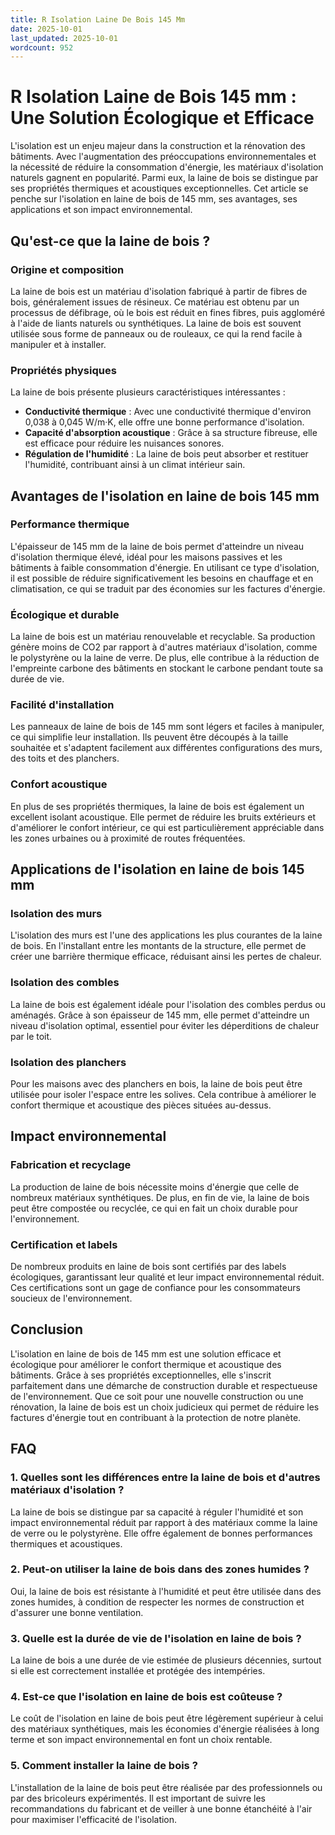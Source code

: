 ```yaml
---
title: R Isolation Laine De Bois 145 Mm
date: 2025-10-01
last_updated: 2025-10-01
wordcount: 952
---
```


# R Isolation Laine de Bois 145 mm : Une Solution Écologique et Efficace

L'isolation est un enjeu majeur dans la construction et la rénovation des bâtiments. Avec l'augmentation des préoccupations environnementales et la nécessité de réduire la consommation d'énergie, les matériaux d'isolation naturels gagnent en popularité. Parmi eux, la laine de bois se distingue par ses propriétés thermiques et acoustiques exceptionnelles. Cet article se penche sur l'isolation en laine de bois de 145 mm, ses avantages, ses applications et son impact environnemental.

## Qu'est-ce que la laine de bois ?

### Origine et composition

La laine de bois est un matériau d'isolation fabriqué à partir de fibres de bois, généralement issues de résineux. Ce matériau est obtenu par un processus de défibrage, où le bois est réduit en fines fibres, puis aggloméré à l'aide de liants naturels ou synthétiques. La laine de bois est souvent utilisée sous forme de panneaux ou de rouleaux, ce qui la rend facile à manipuler et à installer.

### Propriétés physiques

La laine de bois présente plusieurs caractéristiques intéressantes :
- **Conductivité thermique** : Avec une conductivité thermique d'environ 0,038 à 0,045 W/m·K, elle offre une bonne performance d'isolation.
- **Capacité d'absorption acoustique** : Grâce à sa structure fibreuse, elle est efficace pour réduire les nuisances sonores.
- **Régulation de l'humidité** : La laine de bois peut absorber et restituer l'humidité, contribuant ainsi à un climat intérieur sain.

## Avantages de l'isolation en laine de bois 145 mm

### Performance thermique

L'épaisseur de 145 mm de la laine de bois permet d'atteindre un niveau d'isolation thermique élevé, idéal pour les maisons passives et les bâtiments à faible consommation d'énergie. En utilisant ce type d'isolation, il est possible de réduire significativement les besoins en chauffage et en climatisation, ce qui se traduit par des économies sur les factures d'énergie.

### Écologique et durable

La laine de bois est un matériau renouvelable et recyclable. Sa production génère moins de CO2 par rapport à d'autres matériaux d'isolation, comme le polystyrène ou la laine de verre. De plus, elle contribue à la réduction de l'empreinte carbone des bâtiments en stockant le carbone pendant toute sa durée de vie.

### Facilité d'installation

Les panneaux de laine de bois de 145 mm sont légers et faciles à manipuler, ce qui simplifie leur installation. Ils peuvent être découpés à la taille souhaitée et s'adaptent facilement aux différentes configurations des murs, des toits et des planchers.

### Confort acoustique

En plus de ses propriétés thermiques, la laine de bois est également un excellent isolant acoustique. Elle permet de réduire les bruits extérieurs et d'améliorer le confort intérieur, ce qui est particulièrement appréciable dans les zones urbaines ou à proximité de routes fréquentées.

## Applications de l'isolation en laine de bois 145 mm

### Isolation des murs

L'isolation des murs est l'une des applications les plus courantes de la laine de bois. En l'installant entre les montants de la structure, elle permet de créer une barrière thermique efficace, réduisant ainsi les pertes de chaleur.

### Isolation des combles

La laine de bois est également idéale pour l'isolation des combles perdus ou aménagés. Grâce à son épaisseur de 145 mm, elle permet d'atteindre un niveau d'isolation optimal, essentiel pour éviter les déperditions de chaleur par le toit.

### Isolation des planchers

Pour les maisons avec des planchers en bois, la laine de bois peut être utilisée pour isoler l'espace entre les solives. Cela contribue à améliorer le confort thermique et acoustique des pièces situées au-dessus.

## Impact environnemental

### Fabrication et recyclage

La production de laine de bois nécessite moins d'énergie que celle de nombreux matériaux synthétiques. De plus, en fin de vie, la laine de bois peut être compostée ou recyclée, ce qui en fait un choix durable pour l'environnement.

### Certification et labels

De nombreux produits en laine de bois sont certifiés par des labels écologiques, garantissant leur qualité et leur impact environnemental réduit. Ces certifications sont un gage de confiance pour les consommateurs soucieux de l'environnement.

## Conclusion

L'isolation en laine de bois de 145 mm est une solution efficace et écologique pour améliorer le confort thermique et acoustique des bâtiments. Grâce à ses propriétés exceptionnelles, elle s'inscrit parfaitement dans une démarche de construction durable et respectueuse de l'environnement. Que ce soit pour une nouvelle construction ou une rénovation, la laine de bois est un choix judicieux qui permet de réduire les factures d'énergie tout en contribuant à la protection de notre planète.

## FAQ

### 1. Quelles sont les différences entre la laine de bois et d'autres matériaux d'isolation ?

La laine de bois se distingue par sa capacité à réguler l'humidité et son impact environnemental réduit par rapport à des matériaux comme la laine de verre ou le polystyrène. Elle offre également de bonnes performances thermiques et acoustiques.

### 2. Peut-on utiliser la laine de bois dans des zones humides ?

Oui, la laine de bois est résistante à l'humidité et peut être utilisée dans des zones humides, à condition de respecter les normes de construction et d'assurer une bonne ventilation.

### 3. Quelle est la durée de vie de l'isolation en laine de bois ?

La laine de bois a une durée de vie estimée de plusieurs décennies, surtout si elle est correctement installée et protégée des intempéries.

### 4. Est-ce que l'isolation en laine de bois est coûteuse ?

Le coût de l'isolation en laine de bois peut être légèrement supérieur à celui des matériaux synthétiques, mais les économies d'énergie réalisées à long terme et son impact environnemental en font un choix rentable.

### 5. Comment installer la laine de bois ?

L'installation de la laine de bois peut être réalisée par des professionnels ou par des bricoleurs expérimentés. Il est important de suivre les recommandations du fabricant et de veiller à une bonne étanchéité à l'air pour maximiser l'efficacité de l'isolation.